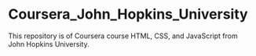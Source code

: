 # Coursera_John_Hopkins_University
This repository is of Coursera course HTML, CSS, and JavaScript from John Hopkins University.

